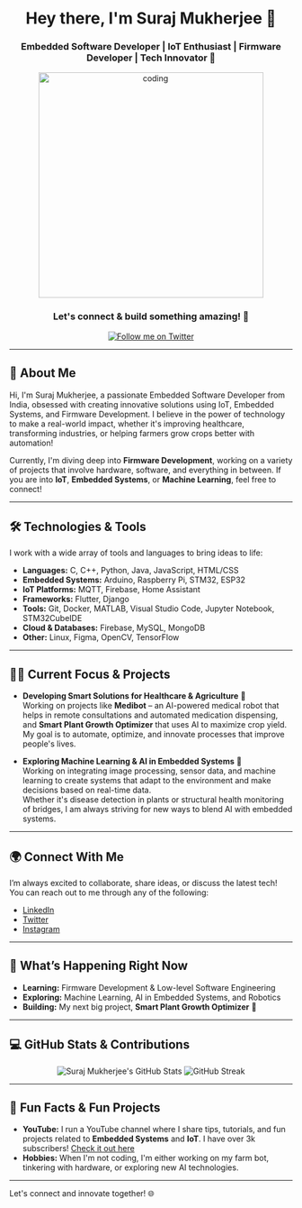 <h1 align="center">Hey there, I'm Suraj Mukherjee 👋</h1>
<h3 align="center">Embedded Software Developer | IoT Enthusiast | Firmware Developer | Tech Innovator 🚀</h3>

<p align="center">
  <img src="https://miro.medium.com/max/1360/0*7Q3yvSIv_t0ioJ-Z.gif" width="400" alt="coding">
</p>

<h3 align="center">Let's connect & build something amazing! 🌟</h3>

<p align="center">
  <a href="https://twitter.com/@yes_im_suraj_" target="blank"><img src="https://img.shields.io/twitter/follow/@yes_im_suraj_?logo=twitter&style=for-the-badge" alt="Follow me on Twitter" /></a>
</p>

---

## 🚀 **About Me**

Hi, I'm Suraj Mukherjee, a passionate Embedded Software Developer from India, obsessed with creating innovative solutions using IoT, Embedded Systems, and Firmware Development. I believe in the power of technology to make a real-world impact, whether it's improving healthcare, transforming industries, or helping farmers grow crops better with automation!

Currently, I'm diving deep into **Firmware Development**, working on a variety of projects that involve hardware, software, and everything in between. If you are into **IoT**, **Embedded Systems**, or **Machine Learning**, feel free to connect!

---

## 🛠 **Technologies & Tools**

I work with a wide array of tools and languages to bring ideas to life:

- **Languages:** C, C++, Python, Java, JavaScript, HTML/CSS  
- **Embedded Systems:** Arduino, Raspberry Pi, STM32, ESP32  
- **IoT Platforms:** MQTT, Firebase, Home Assistant  
- **Frameworks:** Flutter, Django  
- **Tools:** Git, Docker, MATLAB, Visual Studio Code, Jupyter Notebook, STM32CubeIDE  
- **Cloud & Databases:** Firebase, MySQL, MongoDB  
- **Other:** Linux, Figma, OpenCV, TensorFlow

---

## 🧑‍💻 **Current Focus & Projects**

- **Developing Smart Solutions for Healthcare & Agriculture** 🌱  
  Working on projects like **Medibot** – an AI-powered medical robot that helps in remote consultations and automated medication dispensing, and **Smart Plant Growth Optimizer** that uses AI to maximize crop yield.  
  My goal is to automate, optimize, and innovate processes that improve people's lives.

- **Exploring Machine Learning & AI in Embedded Systems** 🤖  
  Working on integrating image processing, sensor data, and machine learning to create systems that adapt to the environment and make decisions based on real-time data.  
  Whether it's disease detection in plants or structural health monitoring of bridges, I am always striving for new ways to blend AI with embedded systems.

---

## 🌍 **Connect With Me**

I’m always excited to collaborate, share ideas, or discuss the latest tech! You can reach out to me through any of the following:

- [LinkedIn](https://www.linkedin.com/in/suraj-mukherjee-64491923a/)  
- [Twitter](https://twitter.com/@yes_im_suraj_)  
- [Instagram](https://www.instagram.com/yes_im_suraj_/)

---

## 📅 **What’s Happening Right Now**

- **Learning:** Firmware Development & Low-level Software Engineering  
- **Exploring:** Machine Learning, AI in Embedded Systems, and Robotics  
- **Building:** My next big project, **Smart Plant Growth Optimizer** 🌱

---

## 💻 **GitHub Stats & Contributions**

<p align="center">
  <img src="https://github-readme-stats.vercel.app/api?username=suraj7897&show_icons=true&locale=en" alt="Suraj Mukherjee's GitHub Stats" />
  <img src="https://github-readme-streak-stats.herokuapp.com/?user=suraj7897" alt="GitHub Streak" />
</p>

---

## 🎯 **Fun Facts & Fun Projects**

- **YouTube:** I run a YouTube channel where I share tips, tutorials, and fun projects related to **Embedded Systems** and **IoT**. I have over 3k subscribers! [Check it out here](https://www.youtube.com/c/https://www.youtube.com/@artificialgamer7897)  
- **Hobbies:** When I'm not coding, I'm either working on my farm bot, tinkering with hardware, or exploring new AI technologies.

---

Let's connect and innovate together! 🌐

